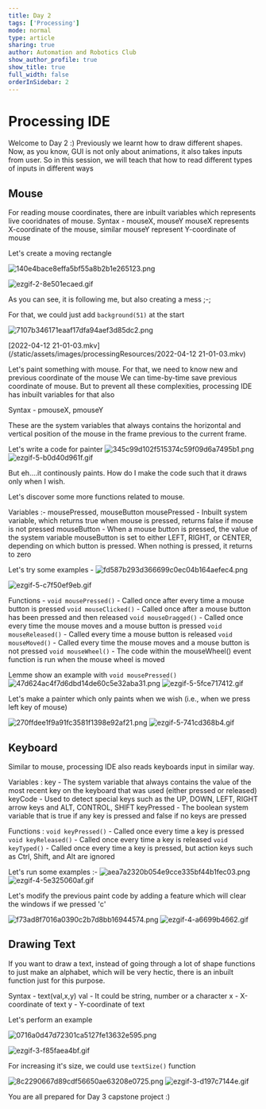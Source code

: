 ```yaml
---
title: Day 2
tags: ['Processing']
mode: normal
type: article
sharing: true
author: Automation and Robotics Club
show_author_profile: true
show_title: true
full_width: false
orderInSidebar: 2
---
```


# Processing IDE

Welcome to Day 2 :)
Previously we learnt how to draw different shapes.
Now, as you know, GUI is not only about animations, it also takes inputs from user. So in this session, we will teach that how to read different types of inputs in different ways

## Mouse

For reading mouse coordinates, there are inbuilt variables which represents live cooridnates of mouse.
Syntax - mouseX, mouseY
mouseX represents X-coordinate of the mouse, similar mouseY represent Y-coordinate of mouse

Let's create a moving rectangle

![140e4bace8effa5bf55a8b2b1e265123.png](/static/assets/images/processingResources/140e4bace8effa5bf55a8b2b1e265123.png)

![ezgif-2-8e501ecaed.gif](/static/assets/images/processingResources/ezgif-2-8e501ecaed.gif)

As you can see, it is following me, but also creating a mess ;-;

For that, we could just add `background(51)` at the start

![7107b346171eaaf17dfa94aef3d85dc2.png](/static/assets/images/processingResources/7107b346171eaaf17dfa94aef3d85dc2.png)

[2022-04-12 21-01-03.mkv](/static/assets/images/processingResources/2022-04-12 21-01-03.mkv)

Let's paint something with mouse.
For that, we need to know new and previous coordinate of the mouse
We can time-by-time save previous coordinate of mouse. But to prevent all these complexities, processing IDE has inbuilt variables for that also

Syntax - pmouseX, pmouseY

These are the system variables that always contains the horizontal and vertical position of the mouse in the frame previous to the current frame.

Let's write a code for painter
![345c99d102f515374c59f09d6a7495b1.png](/static/assets/images/processingResources/345c99d102f515374c59f09d6a7495b1.png)
![ezgif-5-b0d40d961f.gif](/static/assets/images/processingResources/ezgif-5-b0d40d961f.gif)

But eh....it continously paints.
How do I make the code such that it draws only when I wish.

Let's discover some more functions related to mouse.

Variables :- mousePressed, mouseButton
mousePressed - Inbuilt system variable, which returns true when mouse is pressed, returns false if mouse is not pressed
mouseButton - When a mouse button is pressed, the value of the system variable mouseButton is set to either LEFT, RIGHT, or CENTER, depending on which button is pressed. When nothing is pressed, it returns to zero

Let's try some examples -
![fd587b293d366699c0ec04b164aefec4.png](/static/assets/images/processingResources/fd587b293d366699c0ec04b164aefec4.png)

![ezgif-5-c7f50ef9eb.gif](/static/assets/images/processingResources/ezgif-5-c7f50ef9eb.gif)

Functions -
`void mousePressed()` - Called once after every time a mouse button is pressed
`void mouseClicked()` - Called once after a mouse button has been pressed and then released
`void mouseDragged()` - Called once every time the mouse moves and a mouse button is pressed
`void mouseReleased()` - Called every time a mouse button is released
`void mouseMoved()` - Called every time the mouse moves and a mouse button is not pressed
`void mouseWheel()` - The code within the mouseWheel() event function is run when the mouse wheel is moved

Lemme show an example with `void mousePressed()`
![47d624ac4f7d6dbd14de60c5e32aba31.png](/static/assets/images/processingResources/47d624ac4f7d6dbd14de60c5e32aba31.png)
![ezgif-5-5fce717412.gif](/static/assets/images/processingResources/ezgif-5-5fce717412.gif)

Let's make a painter which only paints when we wish (i.e., when we press left key of mouse)

![270ffdee1f9a91fc3581f1398e92af21.png](/static/assets/images/processingResources/270ffdee1f9a91fc3581f1398e92af21.png)
![ezgif-5-741cd368b4.gif](/static/assets/images/processingResources/ezgif-5-741cd368b4.gif)

## Keyboard

Similar to mouse, processing IDE also reads keyboards input in similar way.

Variables :
key - The system variable that always contains the value of the most recent key on the keyboard that was used (either pressed or released)
keyCode - Used to detect special keys such as the UP, DOWN, LEFT, RIGHT arrow keys and ALT, CONTROL, SHIFT
keyPressed - The boolean system variable that is true if any key is pressed and false if no keys are pressed

Functions :
`void keyPressed()` - Called once every time a key is pressed
`void keyReleased()` - Called once every time a key is released
`void keyTyped()` - Called once every time a key is pressed, but action keys such as Ctrl, Shift, and Alt are ignored

Let's run some examples :-
![aea7a2320b054e9cce335bf44b1fec03.png](/static/assets/images/processingResources/aea7a2320b054e9cce335bf44b1fec03.png)
![ezgif-4-5e325060af.gif](/static/assets/images/processingResources/ezgif-4-5e325060af.gif)

Let's modify the previous paint code by adding a feature which will clear the windows if we pressed 'c'

![f73ad8f7016a0390c2b7d8bb16944574.png](/static/assets/images/processingResources/f73ad8f7016a0390c2b7d8bb16944574.png)
![ezgif-4-a6699b4662.gif](/static/assets/images/processingResources/ezgif-4-a6699b4662.gif)

## Drawing Text

If you want to draw a text, instead of going through a lot of shape functions to just make an alphabet, which will be very hectic, there is an inbuilt function just for this purpose.

Syntax - text(val,x,y)
val - It could be string, number or a character
x - X-coordinate of text
y - Y-coordinate of text

Let's perform an example

![0716a0d47d72301ca5127fe13632e595.png](/static/assets/images/processingResources/0716a0d47d72301ca5127fe13632e595.png)

![ezgif-3-f85faea4bf.gif](/static/assets/images/processingResources/ezgif-3-f85faea4bf.gif)

For increasing it's size, we could use `textSize()` function

![8c2290667d89cdf56650ae63208e0725.png](/static/assets/images/processingResources/8c2290667d89cdf56650ae63208e0725.png)
![ezgif-3-d197c7144e.gif](/static/assets/images/processingResources/ezgif-3-d197c7144e.gif)

You are all prepared for Day 3 capstone project :)
